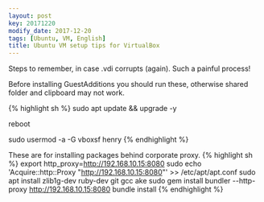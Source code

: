 ```yaml
---
layout: post
key: 20171220
modify_date: 2017-12-20
tags: [Ubuntu, VM, English]
title: Ubuntu VM setup tips for VirtualBox
---
```


Steps to remember, in case .vdi corrupts (again). Such a painful process!

<!--more-->

Before installing GuestAdditions you should run these, otherwise shared folder and clipboard may not work.

{% highlight sh %}
sudo apt update && upgrade -y

reboot

sudo usermod -a -G vboxsf henry
{% endhighlight %}

These are for installing packages behind corporate proxy.
{% highlight sh %}
export http_proxy=http://192.168.10.15:8080
sudo echo 'Acquire::http::Proxy "http://192.168.10.15:8080"' >> /etc/apt/apt.conf
sudo apt install zlib1g-dev ruby-dev git gcc ake 
sudo gem install bundler --http-proxy http://192.168.10.15:8080
bundle install
{% endhighlight %}
